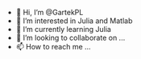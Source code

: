 - 👋 Hi, I’m @GartekPL
- 👀 I’m interested in Julia and Matlab
- 🌱 I’m currently learning Julia
- 💞️ I’m looking to collaborate on ...
- 📫 How to reach me ...

<!---
GartekPL/GartekPL is a ✨ special ✨ repository because its `README.md` (this file) appears on your GitHub profile.
You can click the Preview link to take a look at your changes.
--->
